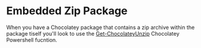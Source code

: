 ﻿# Embedded Zip Package

When you have a Chocolatey package that contains a zip archive within the package tiself you'll look to use the [Get-ChocolateyUnzip](https://docs.chocolatey.org/en-us/create/functions/get-chocolateyunzip/) Chocolatey Powershell fucntion.